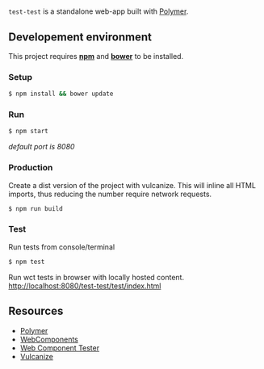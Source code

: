 # <test-test>

`test-test` is a standalone web-app built with [Polymer](https://www.polymer-project.org/).

## Developement environment

This project requires **[npm](https://www.npmjs.com/)** and **[bower](https://bower.io/#install-bower)** to be installed.

### Setup

```bash
$ npm install && bower update
```

### Run

```bash
$ npm start
```
_default port is 8080_

### Production

Create a dist version of the project with vulcanize. This will inline all HTML imports, thus reducing the number require network requests.

```bash
$ npm run build
```

### Test

Run tests from console/terminal
```bash
$ npm test
```

Run wct tests in browser with locally hosted content.
[http://localhost:8080/test-test/test/index.html](http://localhost:8080/test-test/test/index.html)

## Resources

* [Polymer](https://www.polymer-project.org/)
* [WebComponents](http://webcomponents.org/)
* [Web Component Tester](https://github.com/Polymer/web-component-tester)
* [Vulcanize](https://www.npmjs.com/package/vulcanize)